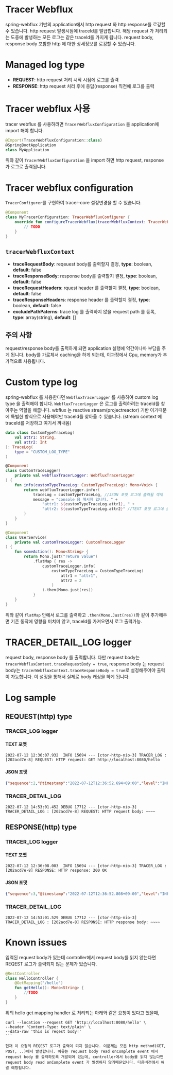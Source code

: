 # Tracer Webflux

spring-webflux 기반의 application에서 http request 와 http response를 로깅할 수 있습니다.
http request 발생시점에 traceId를 발급합니다.
해당 request 가 처리되는 도중에 발생하는 모든 로그는 같은 traceId를 가지게 됩니다.
request body, response body 포함한 http 에 대한 상세정보를 로깅할 수 있습니다.



# Managed log type
- **REQUEST**: http request 처리 시작 시점에 로그를 출력
- **RESPONSE**: http request 처리 후에 응답(response) 직전에 로그를 출력



# Tracer webflux 사용
tracer webflux 를 사용하려면 `TracerWebfluxConfiguration` 을 application에 import 해야 합니다.

```kotlin
@Import(TracerWebfluxConfiguration::class)
@SpringBootApplication
class MyApplication
```

위와 같이 `TracerWebfluxConfiguration` 을 import 하면 http request, response 가 로그로 출력됩니다.



# Tracer webflux configuration
`TracerConfigurer`를 구현하여 tracer-core 설정변경을 할 수 있습니다.

```kotlin
@Component
class MyTracerConfiguration: TracerWebfluxConfigurer {
    override fun configureTracerWebflux(tracerWebfluxContext: TracerWebfluxContextApplyer) {
        // TODO
    }
}
```

## `tracerWebfluxContext`

- **traceRequestBody**: reqeuest body를 출력할지 결정, **type**: boolean, **default**: false
- **traceResponseBody**: response body를 출력할지 결정, **type**: boolean, **default**: false
- **traceRequestHeaders**: rquest header 를 출력할지 결정, **type**: boolean, **default**: false
- **traceResponseHeaders**: response header 를 출력할지 결정, **type**: boolean, **default**: false
- **excludePathPaterns**: trace log 를 출력하지 않을 request path 를 등록, **type**: array(string), **default**: []



## 주의 사항
request/response body를 출력하게 되면 application 실행에 약간이나마 부담을 주게 됩니다.
body를 가로체서 caching을 하게 되는데, 이과정에서 Cpu, memory가 추가적으로 사용됩니다.



# Custom type log
spring-webflux 를 사용한다면 `WebfluxTracerLogger` 를 사용하여 custom log type 을 출력해야 합니다.
`WebfluxTracerLogger` 은 로그를 출력하려는 traceId를 찾아주는 역할을 해줍니다. wbflux 는 reactive stream(projectreactor) 기반
이기때문에 특별한 방식으로 사용해야만 traceId를 찾아올 수 있습니다. (stream context 에 traceId를 저장하고 여기서 꺼내옴)

```kotlin
data class CustomTypeTraceLog(
    val attr1: String,
    val attr2: Int
): TraceLog(
    type = "CUSTOM_LOG_TYPE"
)

@Component
class CustomTraceLogger(
    private val webfluxTracerLogger: WebfluxTracerLogger
) {
    fun info(customTypeTraceLog: CustomTypeTraceLog): Mono<Void> {
        return webfluxTracerLogger.infor(
            traceLog = customTypeTraceLog, //JSON 포맷 로그에 출력될 객체
            message = "console 용 메시지 입니다. " +
                "attr1: ${customTypeTraceLog.attr1}, " +
                "attr2: ${customTypeTraceLog.attr2}" //TEXT 포맷 로그에 출력될 문자
        )
    }
}

@Component
class UserService(
    private val customTraceLogger: CustomTraceLogger
) {
    fun someAction(): Mono<String> {
        return Mono.just("return value")
            .flatMap { res ->
                customTraceLogger.info(
                    customTypeTraceLog = CustomTypeTraceLog(
                        attr1 = "attr1",
                        attr2 = 2
                    )
                ).then(Mono.just(res))
            }
    }
}
```
위와 같이 `flatMap` 안에서 로그를 출력하고 `.then(Mono.Just(res))`와 같이 추가해주면 기존 동작에 영향을 미치미 않고,
traceId를 가져오면서 로그 출력가능.




# TRACER_DETAIL_LOG logger
request body, response body 를 출력합니다.
다만 request body는 `tracerWebfluxContext.traceRequestBody = true`,
response body 는 request body는 `tracerWebfluxContext.traceResponseBody = true`로 설정해주어야 출력이 가능합니다.
이 설정을 통해서 실제로 body 캐싱을 하게 됩니다.



# Log sample

## REQUEST(http) type
### TRACER_LOG logger
#### TEXT 포맷
```
2022-07-12 12:36:07.932  INFO 15694 --- [ctor-http-nio-3] TRACER_LOG : [202acd7e-8] REQUEST: HTTP request: GET http://localhost:8080/hello
```

#### JSON 포맷
```json
{"sequence":2,"@timestamp":"2022-07-12T12:36:52.694+09:00","level":"INFO","logger_name":"TRACER_LOG","threadName":"reactor-http-nio-3","runId":"4ff5a879-6","traceId":"7feca44a-9942-4f67-a441-aaecdf947735","domain":"hello","trace":{"type":"REQUEST","protocol":"HTTP","method":"GET","url":"http://localhost:8080/hello","path":"/hello"},"@version":"1"}
```

### TRACER_DETAIL_LOG
```
2022-07-12 14:53:01.452 DEBUG 17712 --- [ctor-http-nio-3] TRACER_DETAIL_LOG : [202acd7e-8] REQUEST: HTTP request body: ~~~~
```


## RESPONSE(http) type
### TRACER_LOG logger
#### TEXT 포맷
```
2022-07-12 12:36:08.003  INFO 15694 --- [ctor-http-nio-3] TRACER_LOG : [202acd7e-8] RESPONSE: HTTP response: 200 OK
```

#### JSON 포맷
```json
{"sequence":3,"@timestamp":"2022-07-12T12:36:52.808+09:00","level":"INFO","logger_name":"TRACER_LOG","threadName":"reactor-http-nio-3","runId":"4ff5a879-6","traceId":"7feca44a-9942-4f67-a441-aaecdf947735","domain":"hello","trace":{"type":"RESPONSE","protocol":"HTTP","elapsedTime":120,"method":"GET","status":200,"url":"http://localhost:8080/hello","path":"/hello","body":"hello!"},"@version":"1"}
```


### TRACER_DETAIL_LOG
```
2022-07-12 14:53:01.529 DEBUG 17712 --- [ctor-http-nio-3] TRACER_DETAIL_LOG : [202acd7e-8] RESPONSE: HTTP response body: ~~~~
```




# Known issues

입력된 request body가 있는데 controller에서 request body를 읽지 않는다면 REQEST 로그가 출력되지 않는 문제가 있습니다. 


```kotlin
@RestController
class HelloController {
    @GetMapping("/hello")
    fun getHello(): Mono<String> {
        //TODO
    }
}
```

위의 hello get mapping handler 로 처리되는 아래와 같은 요청이 있다고 했을때,

````
curl --location --request GET 'http://localhost:8080/hello' \
--header 'Content-Type: text/plain' \
--data-raw 'this is reqest body!'
```

현재 이 요청의 REQEST 로그가 출력이 되지 않습니다. 이문제는 모든 http method(GET, POST, ..)에서 발생합니다. 이유는 request body read onComplete event 에서 request body 를 출력하도록 개발되어 있는데, controller에서 body를 읽지 않는다면 request body read onComplete event 가 발생하지 않기때문입니다. 다음버전에서 해결 예정입니다.